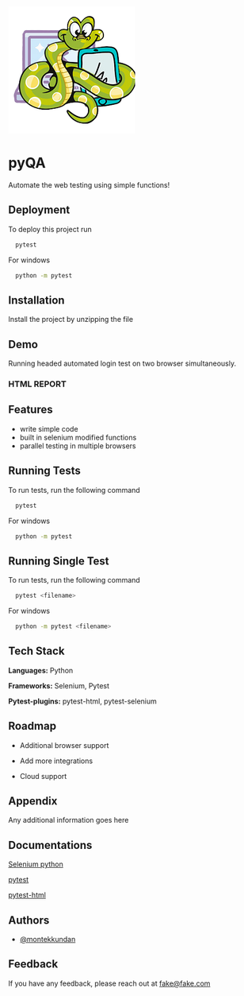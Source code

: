 
![](pyQA.png)

# pyQA

Automate the web testing using simple functions!




## Deployment

To deploy this project run

```bash
  pytest
```

For windows

```bash
  python -m pytest
```


## Installation

Install the project by unzipping the file

## Demo

Running headed automated login test on two browser simultaneously.



### HTML REPORT






## Features

- write simple code 
- built in selenium modified functions
- parallel testing in multiple browsers

## Running Tests

To run tests, run the following command

```bash
  pytest
```
For windows

```bash
  python -m pytest
```

## Running Single Test

To run tests, run the following command

```bash
  pytest <filename>
```
For windows

```bash
  python -m pytest <filename>
```

## Tech Stack

**Languages:** Python

**Frameworks:** Selenium, Pytest

**Pytest-plugins:** pytest-html, pytest-selenium


## Roadmap

- Additional browser support

- Add more integrations

- Cloud support



## Appendix

Any additional information goes here


## Documentations

[Selenium python](https://selenium-python.readthedocs.io)

[pytest](https://docs.pytest.org/en/7.1.x/contents.html)

[pytest-html](https://pytest-html.readthedocs.io/en/latest/)



## Authors

- [@montekkundan](https://www.github.com/Montekkundan)


## Feedback

If you have any feedback, please reach out at fake@fake.com
